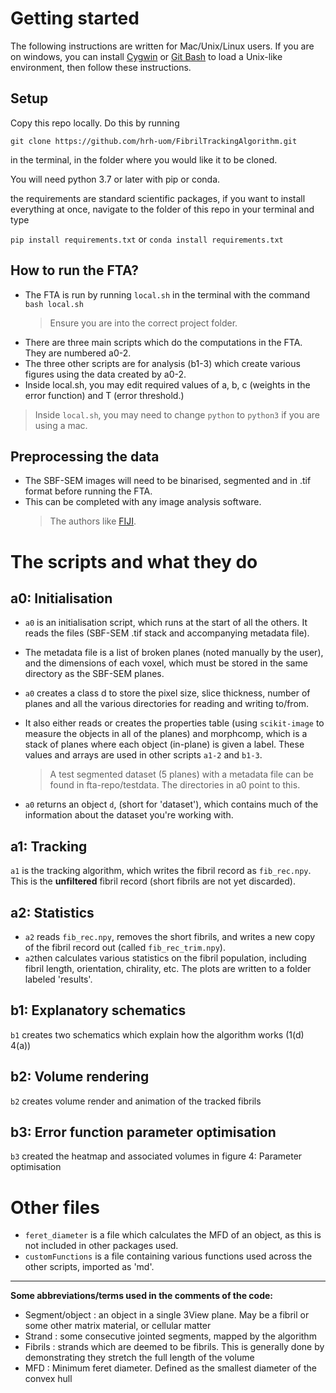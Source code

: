 


# Getting started

The following instructions are written for Mac/Unix/Linux users.  If you are on windows, you can install [Cygwin](https://www.cygwin.com/) or [Git Bash](https://gitforwindows.org/) to load a Unix-like environment, then follow these instructions.


## Setup

Copy this repo locally. Do this by running

`git clone https://github.com/hrh-uom/FibrilTrackingAlgorithm.git`

in the terminal, in the folder where you would like it to be cloned.

You will need python 3.7 or later with pip or conda.

the requirements are standard scientific packages, if you want to install everything at once, navigate to the folder of this repo in your terminal and type

`pip install requirements.txt` or `conda install requirements.txt`


## How to run the FTA?

 - The FTA is run by running `local.sh` in the terminal with the command
		      `bash local.sh`
	>Ensure you are into the correct project folder.  
  - There are three main scripts which do the computations in the FTA. They are numbered a0-2.
  - The three other scripts are for analysis (b1-3) which create various
   figures using the data created by a0-2.
   - Inside local.sh, you may edit required values of a, b, c (weights in
   the error function) and T (error threshold.)

 > Inside `local.sh`, you may need to change `python` to `python3` if you are using a mac.

## Preprocessing the data

 - The SBF-SEM images will need to be binarised, segmented and in .tif format before running the FTA.
 - This can be completed with any image analysis software.
	>The authors like [FIJI](https://fiji.sc/).
# The scripts and what they do
## a0: Initialisation
- `a0` is an initialisation script, which runs at the start of all the others. It reads the files (SBF-SEM .tif stack and accompanying metadata file).
- The metadata file is a list of broken planes (noted manually by the
user), and the dimensions of each voxel, which must be stored in the
same directory as the SBF-SEM planes.
- `a0` creates a class d to store the pixel size, slice thickness, number of planes and all  the various directories for reading and writing to/from.
-  It also either reads or creates the properties table (using
`scikit-image` to measure the objects in all of the planes) and
morphcomp, which is a stack of planes where each object (in-plane) is
given a label. These values and arrays are used in other scripts `a1-2`
and `b1-3`.

   >A test segmented dataset (5 planes) with a metadata file can be found in fta-repo/testdata. The directories in a0 point to this.

- `a0` returns an object `d`, (short for 'dataset'), which contains much of
   the information about the dataset you're working with.

## a1: Tracking
`a1` is the tracking algorithm, which writes the fibril record as `fib_rec.npy`. This is the **unfiltered** fibril record (short fibrils are not yet discarded).

## a2: Statistics
 - `a2` reads `fib_rec.npy`, removes the short fibrils, and writes a new copy of the fibril record out (called `fib_rec_trim.npy`).
- `a2`then calculates various statistics on the fibril population, including fibril length, orientation, chirality, etc. The plots are written to a folder labeled 'results'.

## b1: Explanatory schematics
`b1` creates two schematics which explain how the algorithm works (1(d) 4(a))

## b2: Volume rendering
`b2` creates volume render and animation of the tracked fibrils

## b3: Error function parameter optimisation
`b3` created the heatmap and associated volumes in figure 4: Parameter optimisation

# Other files
* `feret_diameter` is a file which calculates the MFD of an object, as this is not included in other packages used.
* `customFunctions` is a file containing various functions used across the other scripts, imported as 'md'.

---
**Some abbreviations/terms used in the comments of the code:**

* Segment/object : an object in a single 3View plane. May be a fibril or some other matrix material, or cellular matter
* Strand : some consecutive jointed segments, mapped by the algorithm
* Fibrils : strands which are deemed to be fibrils. This is generally done by demonstrating they stretch the full length of the volume
* MFD : Minimum feret diameter. Defined as the smallest diameter of the convex hull
